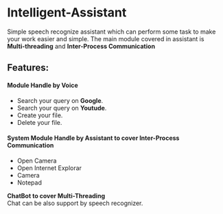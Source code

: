 # Intelligent-Assistant

Simple speech recognize assistant which can perform some task to make your work easier and simple.
The main module covered in assistant is **Multi-threading** and **Inter-Process Communication**

## Features:
#### Module Handle by Voice
* Search your query on __Google__.
* Search your query on __Youtude__.
* Create your file.
* Delete your file.

#### System Module Handle by Assistant to cover Inter-Process Communication
* Open Camera
* Open Internet Explorar
* Camera
* Notepad

**ChatBot to cover Multi-Threading**  
Chat can be also support by speech recognizer.





